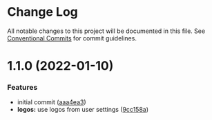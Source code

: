 # Change Log

All notable changes to this project will be documented in this file.
See [Conventional Commits](https://conventionalcommits.org) for commit guidelines.

# 1.1.0 (2022-01-10)


### Features

* initial commit ([aaa4ea3](https://github.com/wolzey/mx-docs/commit/aaa4ea3680e8b6d71a52b4db62b0c088a2a8eff8))
* **logos:** use logos from user settings ([9cc158a](https://github.com/wolzey/mx-docs/commit/9cc158a802afdfd0716e46d47e3bf54eb161ead5))
